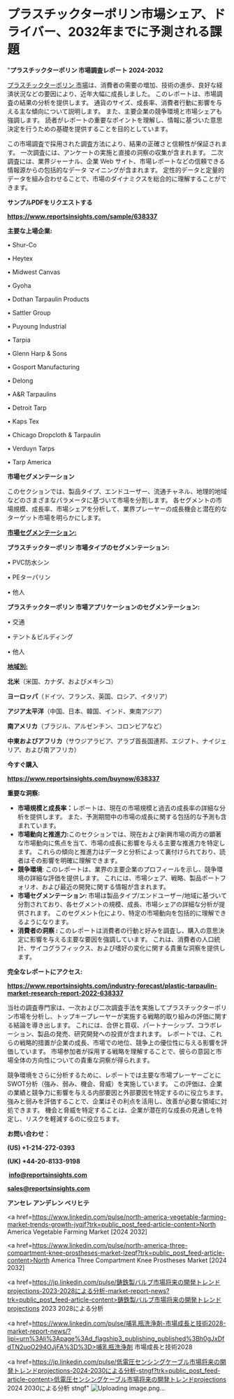# プラスチックターポリン市場シェア、ドライバー、2032年までに予測される課題

"<strong>プラスチックターポリン 市場調査レポート 2024-2032</strong>

<a href=https://www.reportsinsights.com/sample/638337>プラスチックターポリン 市場</a>は、消費者の需要の増加、技術の進歩、良好な経済状況などの要因により、近年大幅に成長しました。 このレポートは、市場調査の結果の分析を提供します。 通貨のサイズ、成長率、消費者行動に影響を与える主な傾向について説明します。 また、主要企業の競争環境と市場シェアも強調します。 読者がレポートの重要なポイントを理解し、情報に基づいた意思決定を行うための基礎を提供することを目的としています。

この市場調査で採用された調査方法により、結果の正確さと信頼性が保証されます。 一次調査には、アンケートの実施と直接の洞察の収集が含まれます。 二次調査には、業界ジャーナル、企業 Web サイト、市場レポートなどの信頼できる情報源からの包括的なデータ マイニングが含まれます。 定性的データと定量的データを組み合わせることで、市場のダイナミクスを総合的に理解することができます。

<strong><b>サンプルPDFをリクエストする</b></strong>

<a href=https://www.reportsinsights.com/sample/638337><strong><u>https://www.reportsinsights.com/sample/638337</u></strong></a>

<strong>主要な上場企業:</strong>

• Shur-Co

• Heytex

• Midwest Canvas

• Gyoha

• Dothan Tarpaulin Products

• Sattler Group

• Puyoung Industrial

• Tarpia

• Glenn Harp & Sons

• Gosport Manufacturing

• Delong

• A&R Tarpaulins

• Detroit Tarp

• Kaps Tex

• Chicago Dropcloth & Tarpaulin

• Verduyn Tarps

• Tarp America

<strong>市場セグメンテーション</strong>

このセクションでは、製品タイプ、エンドユーザー、流通チャネル、地理的地域などのさまざまなパラメータに基づいて市場を分割します。 各セグメントの市場規模、成長率、市場シェアを分析して、業界プレーヤーの成長機会と潜在的なターゲット市場を明らかにします。

<strong><u>市場セグメンテーション</u></strong><strong><u>:</u></strong>

<strong>プラスチックターポリン 市場タイプのセグメンテーション:</strong>

• PVC防水シン

• PEターパリン

• 他人

<strong>プラスチックターポリン 市場アプリケーションのセグメンテーション:</strong>

• 交通

• テント＆ビルディング

• 他人

<strong><u>地域別</u></strong><strong><u>:</u></strong>

<strong>北米</strong>（米国、カナダ、およびメキシコ）

<strong>ヨーロッパ</strong>（ドイツ、フランス、英国、ロシア、イタリア）

<strong>アジア太平洋</strong>（中国、日本、韓国、インド、東南アジア）

<strong>南アメリカ</strong>（ブラジル、アルゼンチン、コロンビアなど）

<strong>中東およびアフリカ</strong>（サウジアラビア、アラブ首長国連邦、エジプト、ナイジェリア、および南アフリカ）

<strong>今すぐ購入</strong>

<a href=https://www.reportsinsights.com/buynow/638337><strong><u>https://www.reportsinsights.com/buynow/638337</u></strong></a>

<strong>重要な洞察:</strong>
<ul>
  <li><strong>市場規模と成長率：</strong>レポートは、現在の市場規模と過去の成長率の詳細な分析を提供します。 また、予測期間中の市場の成長に関する包括的な予測も含まれています。</li>
  <li><strong>市場動向と推進力:</strong>このセクションでは、現在および新興市場の両方の顕著な市場動向に焦点を当て、市場の成長に影響を与える主要な推進力を特定します。 これらの傾向と推進力はデータと分析によって裏付けられており、読者はその影響を明確に理解できます。</li>
  <li><strong>競争環境</strong>: このレポートは、業界の主要企業のプロフィールを示し、競争環境の詳細な評価を提供します。 これには、市場シェア、戦略、製品ポートフォリオ、および最近の開発に関する情報が含まれます。</li>
  <li><strong>市場セグメンテーション: </strong>市場は製品タイプ/エンドユーザー/地域に基づいて分割されており、各セグメントの規模、成長、市場シェアの詳細な分析が提供されます。 このセグメント化により、特定の市場動向を包括的に理解できるようになります。</li>
  <li><strong>消費者の洞察 : </strong>このレポートは消費者の行動と好みを調査し、購入の意思決定に影響を与える主要な要因を強調しています。 これは、消費者の人口統計、サイコグラフィックス、および嗜好の変化に関する貴重な洞察を提供します。</li>
</ul>
<strong>完全なレポートにアクセス:</strong>

<a href=https://www.reportsinsights.com/industry-forecast/plastic-tarpaulin-market-research-report-2022-638337><strong><u><b>https://www.reportsinsights.com/industry-forecast/plastic-tarpaulin-market-research-report-2022-638337</b></u></strong></a>

当社の調査専門家は、一次および二次調査手法を実施してプラスチックターポリン市場を分析し、トップキープレーヤーが実施する戦略的取り組みの評価に関する結論を導き出します。 これには、合併と買収、パートナーシップ、コラボレーション、製品の発売、研究開発への投資が含まれます。 レポートでは、これらの戦略的措置が企業の成長、市場での地位、競争上の優位性に与える影響を評価しています。 市場参加者が採用する戦略を理解することで、彼らの意図と市場全体の方向性についての貴重な洞察が得られます。

競争環境をさらに分析するために、レポートでは主要な市場プレーヤーごとにSWOT分析（強み、弱み、機会、脅威）を実施しています。 この評価は、企業の業績と競争力に影響を与える内部要因と外部要因を特定するのに役立ちます。 強みと弱みを評価することで、企業はその利点を活用し、改善が必要な領域に対処できます。 機会と脅威を特定することは、企業が潜在的な成長の見通しを特定し、リスクを軽減するのに役立ちます。

<strong>お問い合わせ：</strong>

<strong>(US) +1-214-272-0393</strong>

<strong>(UK) +44-20-8133-9198</strong>

<strong> </strong><a href=info@reportsinsights.com><strong><u>info@reportsinsights.com</u></strong></a>

<a href=sales@reportsinsights.com><strong><u>sales@reportsinsights.com</u></strong></a>

<strong>アンセレ アンデレン ベリヒテ</strong>

<a href=https://www.linkedin.com/pulse/north-america-vegetable-farming-market-trends-growth-jyqjf?trk=public_post_feed-article-content>North America Vegetable Farming Market [2024 2032]</a>

<a href=https://www.linkedin.com/pulse/north-america-three-compartment-knee-prostheses-market-lzeqf?trk=public_post_feed-article-content>North America Three Compartment Knee Prostheses Market [2024 2032]</a>

<a href=https://jp.linkedin.com/pulse/鋳鉄製バルブ市場将来の開発トレンドprojections-2023-2028による分析-market-report-news?trk=public_post_feed-article-content>鋳鉄製バルブ市場将来の開発トレンドprojections 2023 2028による分析</a>

<a href=https://www.linkedin.com/pulse/哺乳瓶洗浄剤-市場成長と技術2028-market-report-news/?lipi=urn%3Ali%3Apage%3Ad_flagship3_publishing_published%3Bh0gJxDfdTN2uoO294OJjFA%3D%3D>哺乳瓶洗浄剤 市場成長と技術2028</a>

<a href=https://jp.linkedin.com/pulse/低電圧センシングケーブル市場将来の開発トレンドprojections-2024-2030による分析-stngf?trk=public_post_feed-article-content>低電圧センシングケーブル市場将来の開発トレンドprojections 2024 2030による分析 stngf</a>"
![Uploading image.png…]()

